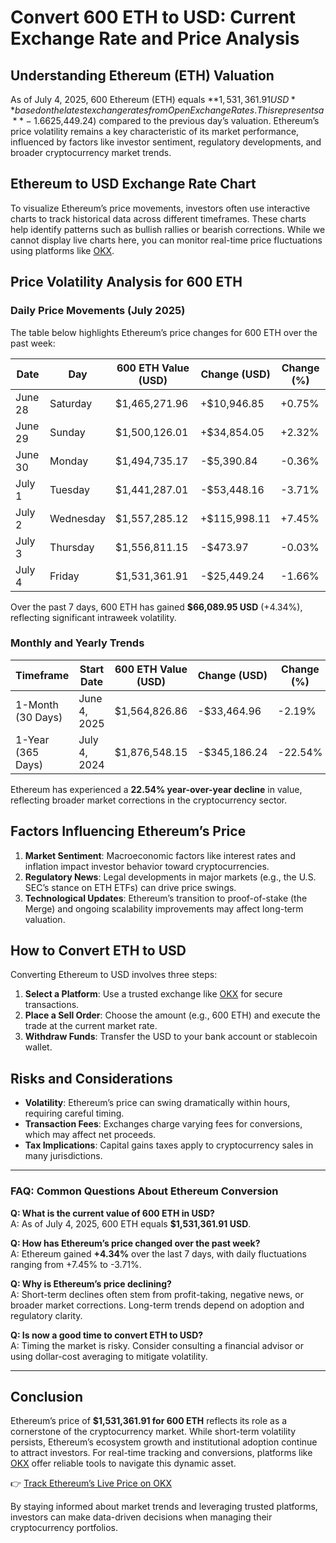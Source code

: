 # Convert 600 ETH to USD: Current Exchange Rate and Price Analysis  

## Understanding Ethereum (ETH) Valuation  

As of July 4, 2025, 600 Ethereum (ETH) equals **$1,531,361.91 USD** based on the latest exchange rates from Open Exchange Rates. This represents a **-1.66% decrease** (-$25,449.24) compared to the previous day’s valuation. Ethereum’s price volatility remains a key characteristic of its market performance, influenced by factors like investor sentiment, regulatory developments, and broader cryptocurrency market trends.  

## Ethereum to USD Exchange Rate Chart  

To visualize Ethereum’s price movements, investors often use interactive charts to track historical data across different timeframes. These charts help identify patterns such as bullish rallies or bearish corrections. While we cannot display live charts here, you can monitor real-time price fluctuations using platforms like [OKX](https://bit.ly/okx-bonus).  

## Price Volatility Analysis for 600 ETH  

### Daily Price Movements (July 2025)  

The table below highlights Ethereum’s price changes for 600 ETH over the past week:  

| Date       | Day       | 600 ETH Value (USD) | Change (USD) | Change (%) |  
|------------|-----------|----------------------|--------------|------------|  
| June 28    | Saturday  | $1,465,271.96        | +$10,946.85  | +0.75%     |  
| June 29    | Sunday    | $1,500,126.01        | +$34,854.05  | +2.32%     |  
| June 30    | Monday    | $1,494,735.17        | -$5,390.84   | -0.36%     |  
| July 1     | Tuesday   | $1,441,287.01        | -$53,448.16  | -3.71%     |  
| July 2     | Wednesday | $1,557,285.12        | +$115,998.11 | +7.45%     |  
| July 3     | Thursday  | $1,556,811.15        | -$473.97     | -0.03%     |  
| July 4     | Friday    | $1,531,361.91        | -$25,449.24  | -1.66%     |  

Over the past 7 days, 600 ETH has gained **$66,089.95 USD** (+4.34%), reflecting significant intraweek volatility.  

### Monthly and Yearly Trends  

| Timeframe       | Start Date     | 600 ETH Value (USD) | Change (USD)  | Change (%) |  
|------------------|----------------|----------------------|---------------|------------|  
| 1-Month (30 Days)| June 4, 2025   | $1,564,826.86        | -$33,464.96   | -2.19%     |  
| 1-Year (365 Days)| July 4, 2024   | $1,876,548.15        | -$345,186.24  | -22.54%    |  

Ethereum has experienced a **22.54% year-over-year decline** in value, reflecting broader market corrections in the cryptocurrency sector.  

## Factors Influencing Ethereum’s Price  

1. **Market Sentiment**: Macroeconomic factors like interest rates and inflation impact investor behavior toward cryptocurrencies.  
2. **Regulatory News**: Legal developments in major markets (e.g., the U.S. SEC’s stance on ETH ETFs) can drive price swings.  
3. **Technological Updates**: Ethereum’s transition to proof-of-stake (the Merge) and ongoing scalability improvements may affect long-term valuation.  

## How to Convert ETH to USD  

Converting Ethereum to USD involves three steps:  
1. **Select a Platform**: Use a trusted exchange like [OKX](https://bit.ly/okx-bonus) for secure transactions.  
2. **Place a Sell Order**: Choose the amount (e.g., 600 ETH) and execute the trade at the current market rate.  
3. **Withdraw Funds**: Transfer the USD to your bank account or stablecoin wallet.  

## Risks and Considerations  

- **Volatility**: Ethereum’s price can swing dramatically within hours, requiring careful timing.  
- **Transaction Fees**: Exchanges charge varying fees for conversions, which may affect net proceeds.  
- **Tax Implications**: Capital gains taxes apply to cryptocurrency sales in many jurisdictions.  

---

### FAQ: Common Questions About Ethereum Conversion  

**Q: What is the current value of 600 ETH in USD?**  
A: As of July 4, 2025, 600 ETH equals **$1,531,361.91 USD**.  

**Q: How has Ethereum’s price changed over the past week?**  
A: Ethereum gained **+4.34%** over the last 7 days, with daily fluctuations ranging from +7.45% to -3.71%.  

**Q: Why is Ethereum’s price declining?**  
A: Short-term declines often stem from profit-taking, negative news, or broader market corrections. Long-term trends depend on adoption and regulatory clarity.  

**Q: Is now a good time to convert ETH to USD?**  
A: Timing the market is risky. Consider consulting a financial advisor or using dollar-cost averaging to mitigate volatility.  

---

## Conclusion  

Ethereum’s price of **$1,531,361.91 for 600 ETH** reflects its role as a cornerstone of the cryptocurrency market. While short-term volatility persists, Ethereum’s ecosystem growth and institutional adoption continue to attract investors. For real-time tracking and conversions, platforms like [OKX](https://bit.ly/okx-bonus) offer reliable tools to navigate this dynamic asset.  

👉 [Track Ethereum’s Live Price on OKX](https://bit.ly/okx-bonus)  

By staying informed about market trends and leveraging trusted platforms, investors can make data-driven decisions when managing their cryptocurrency portfolios.